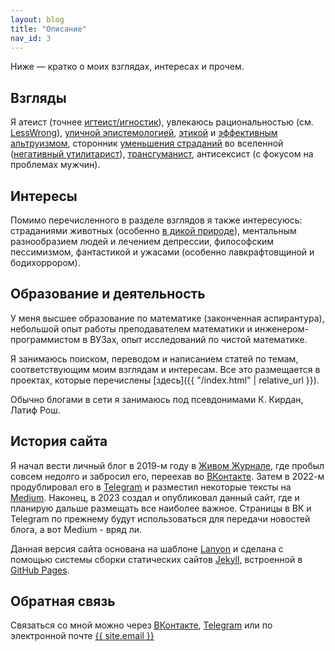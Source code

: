 ```yaml
---
layout: blog
title: "Описание"
nav_id: 3
---
```

Ниже — кратко о моих взглядах, интересах и прочем.

## Взгляды

Я атеист (точнее [игтеист/игностик](https://ru.wikipedia.org/wiki/%D0%98%D0%B3%D0%BD%D0%BE%D1%81%D1%82%D0%B8%D1%86%D0%B8%D0%B7%D0%BC)), увлекаюсь рациональностью (см. [LessWrong](https://lesswrong.ru/)), [уличной эпистемологией](https://streetepistemology.ru/), [этикой](301RS.html) и [эффективным альтруизмом](https://effectivealtruism.ru/introduction-to-effective-altruism/), сторонник [уменьшения страданий](b3.html) во вселенной ([негативный утилитарист](71RS.html)), [трансгуманист](https://ru.wikipedia.org/wiki/%D0%A2%D1%80%D0%B0%D0%BD%D1%81%D0%B3%D1%83%D0%BC%D0%B0%D0%BD%D0%B8%D0%B7%D0%BC), антисексист (с фокусом на проблемах мужчин).

## Интересы

Помимо перечисленного в разделе взглядов я также интересуюсь: страданиями животных (особенно [в дикой природе](https://reducingsuffering.github.io/67.html)), ментальным разнообразием людей и лечением депрессии, философским пессимизмом, фантастикой и ужасами (особенно лавкрафтовщиной и бодихоррором).

## Образование и деятельность

У меня высшее образование по математике (законченная аспирантура), небольшой опыт работы преподавателем математики и инженером-программистом в ВУЗах, опыт исследований по чистой математике.

Я занимаюсь поиском, переводом и написанием статей по темам, соответствующим моим взглядам и интересам. Все это размещается в проектах, которые перечислены [здесь]({{ "/index.html" | relative_url }}).

Обычно блогами в сети я занимаюсь под псевдонимами К. Кирдан, Латиф Рош.

## История сайта

Я начал вести личный блог в 2019-м году в [Живом Журнале](https://kkirdan.livejournal.com/), где пробыл совсем недолго и забросил его, переехав во [ВКонтакте](https://vk.com/kirdan). Затем в 2022-м продублировал его в [Telegram](https://t.me/k_kirdan) и разместил некоторые тексты на [Medium](https://medium.com/@k.kirdan). Наконец, в 2023 создал и опубликовал данный сайт, где и планирую дальше размещать все наиболее важное. Страницы в ВК и Telegram по прежнему будут использоваться для передачи новостей блога, а вот Medium - вряд ли.

Данная версия сайта основана на шаблоне [Lanyon](https://lanyon.getpoole.com/) и сделана с помощью системы сборки статических сайтов [Jekyll](https://jekyllrb.com/), встроенной в [GitHub Pages](https://pages.github.com/).

## Обратная связь

Связаться со мной можно через <a href="{{ site.contact_vk }}">ВКонтакте</a>, <a href="{{ site.contact_telegram }}">Telegram</a> или по электронной почте <a href="mailto:{{ site.email }}">{{ site.email }}</a>
